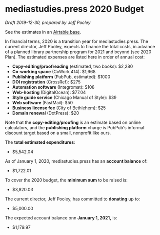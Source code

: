 # mediastudies.press 2020 Budget

*Draft 2019-12-30, prepared by Jeff Pooley*

See the estimates in an [Airtable base](https://airtable.com/shrU3Dl6YOztL8Sqd/tblk3Zkk2nxAb1kkM?blocks=hide).

In financial terms, 2020 is a transition year for mediastudies.press. The current director, Jeff Pooley, expects to finance the total costs, in advance of a planned library partnership program for 2021 and beyond (see 2020 Plan). The estimated expenses are listed here in order of annual cost:

* **Copy-editing/proofreading** (estimated, two books): $2,280
* **Co-working space** (CoWork 414): $1,668
* **Publishing platform** (PubPub, estimated): $1000
* **DOI registration** (CrossRef): $275
* **Automation software** (Integromat): $108
* **Web-hosting** (DigitalOcean): $77.04
* **Style guide service** (Chicago Manual of Style): $39
* **Web software** (FastMail): $50
* **Business license fee** (City of Bethlehem): $25
* **Domain renewal** (DotPress): $20

Note that the **copy-editing/proofing** is an estimate based on online calculators, and the **publishing platform** charge is PubPub's informal discount target based on a small, nonprofit like ours.

The **total estimated expenditures**:

* $5,542.04

As of January 1, 2020, mediastudies.press has an **account balance** of:

* $1,722.01

To cover the 2020 budget, the **minimum sum** to be raised is:

* $3,820.03

The current director, Jeff Pooley, has committed to **donating** up to:

* $5,000.00

The expected account balance onn **January 1, 2021,** is:

* $1,179.97